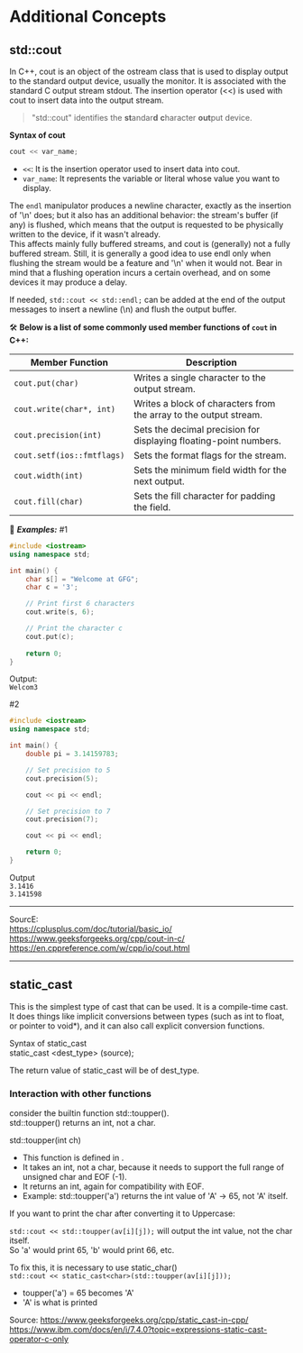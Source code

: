 # Additional Concepts 

## std::cout

In C++, cout is an object of the ostream class that is used to display output to the standard output device, usually the monitor. It is associated with the standard C output stream stdout. The insertion operator (<<) is used with cout to insert data into the output stream.  

>  "std::cout" identifies the **st**andar**d** **c**haracter **out**put device.  

**Syntax of cout**
```cpp
cout << var_name;
```
- `<<`: It is the insertion operator used to insert data into cout.
- `var_name`: It represents the variable or literal whose value you want to display.

The `endl` manipulator produces a newline character, exactly as the insertion of '\n' does; but it also has an additional behavior: the stream's buffer (if any) is flushed, which means that the output is requested to be physically written to the device, if it wasn't already.  
This affects mainly fully buffered streams, and cout is (generally) not a fully buffered stream. Still, it is generally a good idea to use endl only when flushing the stream would be a feature and '\n' when it would not. Bear in mind that a flushing operation incurs a certain overhead, and on some devices it may produce a delay.

If needed, `std::cout << std::endl;` can be added at the end of the output messages to insert a newline (\n) and flush the output buffer.

🛠️ **Below is a list of some commonly used member functions of `cout` in C++:**

| Member Function            | Description                                                       |
| -------------------------- | ----------------------------------------------------------------- |
| `cout.put(char)`           | Writes a single character to the output stream.                   |
| `cout.write(char*, int)`   | Writes a block of characters from the array to the output stream. |
| `cout.precision(int)`      | Sets the decimal precision for displaying floating-point numbers. |
| `cout.setf(ios::fmtflags)` | Sets the format flags for the stream.                             |
| `cout.width(int)`          | Sets the minimum field width for the next output.                 |
| `cout.fill(char)`          | Sets the fill character for padding the field.                    |


🧪 ***Examples:***
#1
```cpp
#include <iostream>
using namespace std;

int main() {
    char s[] = "Welcome at GFG";
    char c = '3';

    // Print first 6 characters
    cout.write(s, 6);

    // Print the character c
    cout.put(c);
  
    return 0;
}
```
Output:  
`Welcom3`

#2
```cpp
#include <iostream>
using namespace std;

int main() {
    double pi = 3.14159783;

    // Set precision to 5
    cout.precision(5);

    cout << pi << endl;

    // Set precision to 7
    cout.precision(7);

    cout << pi << endl;

    return 0;
}
```
Output  
`3.1416`  
`3.141598`

---

SourcE:  
https://cplusplus.com/doc/tutorial/basic_io/  
https://www.geeksforgeeks.org/cpp/cout-in-c/  
https://en.cppreference.com/w/cpp/io/cout.html  

---

## static_cast

This is the simplest type of cast that can be used. It is a compile-time cast. It does things like implicit conversions between types (such as int to float, or pointer to void*), and it can also call explicit conversion functions.  

Syntax of static_cast  
static_cast <dest_type> (source);  

The return value of static_cast will be of dest_type.  

### Interaction with other functions

consider the builtin function std::toupper().  
std::toupper() returns an int, not a char. 

std::toupper(int ch)
- This function is defined in <cctype>.
- It takes an int, not a char, because it needs to support the full range of unsigned char and EOF (-1).
- It returns an int, again for compatibility with EOF.
- Example: std::toupper('a') returns the int value of 'A' → 65, not 'A' itself.

If you want to print the char after converting it to Uppercase:

`std::cout << std::toupper(av[i][j]);` will output the int value, not the char itself.  
So 'a' would print 65, 'b' would print 66, etc.

To fix this, it is necessary to use static_char()  
`std::cout << static_cast<char>(std::toupper(av[i][j]));`  
- toupper('a') = 65 becomes 'A'
- 'A' is what is printed


Source:
https://www.geeksforgeeks.org/cpp/static_cast-in-cpp/  
https://www.ibm.com/docs/en/i/7.4.0?topic=expressions-static-cast-operator-c-only